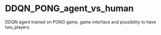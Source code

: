# DDQN_PONG_agent_vs_human

DDQN agent trained on PONG game, game interface and possibility to have two_players.
